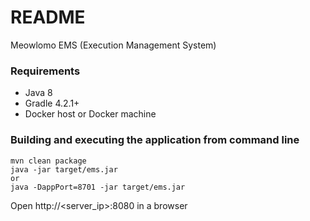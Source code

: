 # README #

Meowlomo EMS (Execution Management System)

### Requirements ###

* Java 8
* Gradle 4.2.1+
* Docker host or Docker machine

### Building and executing the application from command line ###

```
mvn clean package
java -jar target/ems.jar
or
java -DappPort=8701 -jar target/ems.jar
```

Open http://<server_ip>:8080 in a browser
